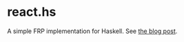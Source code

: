 # react.hs
A simple FRP implementation for Haskell. See [the blog post](http://travis.athougies.net/posts/2015-05-05-frp-made-simple.html).
